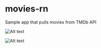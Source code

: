 # movies-rn
Sample app that pulls movies from TMDb API

![Alt text](/screenshots/screenshot-list.jpg?raw=true "List")

![Alt text](/screenshots/screenshot-detail.jpg?raw=true "Detail")
